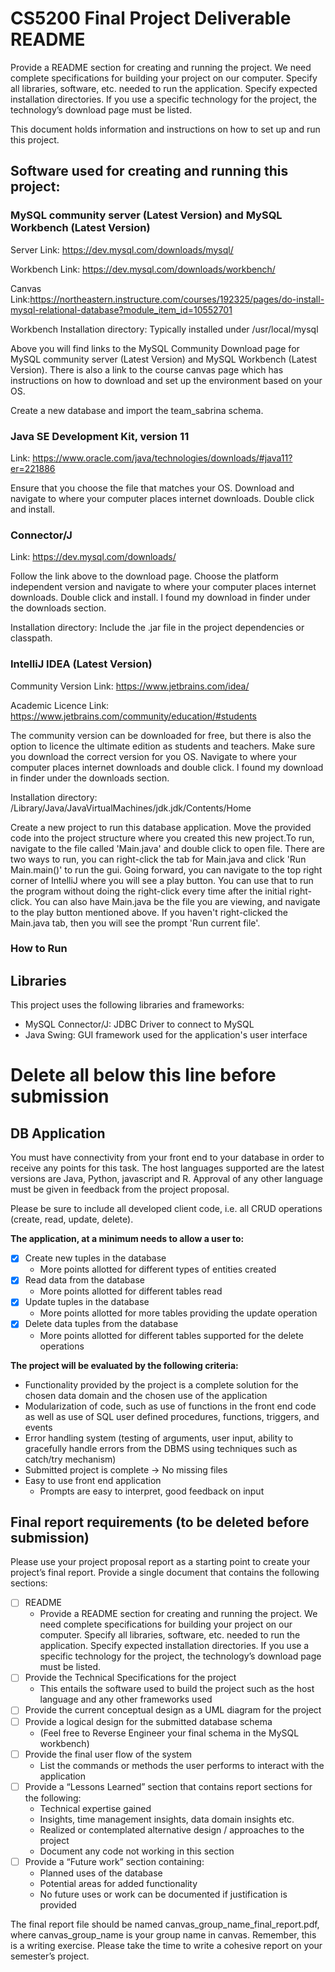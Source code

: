 # CS5200 Final Project Deliverable README
Provide a README section for creating and running the project. We need complete specifications 
for building your project on our computer. Specify all libraries, software, etc. needed to run 
the application. Specify expected installation directories. If you use a specific technology for 
the project, the technology’s download page must be listed.

This document holds information and instructions on how to set up and run this project.
## Software used for creating and running this project:
### MySQL community server (Latest Version) and MySQL Workbench (Latest Version)
Server Link: https://dev.mysql.com/downloads/mysql/

Workbench Link: https://dev.mysql.com/downloads/workbench/

Canvas Link:https://northeastern.instructure.com/courses/192325/pages/do-install-mysql-relational-database?module_item_id=10552701

Workbench Installation directory: Typically installed under /usr/local/mysql

Above you will find links to the MySQL Community Download page for MySQL community server 
(Latest Version) and MySQL Workbench (Latest Version). There is also a link to the course canvas 
page which has instructions on how to download and set up the environment based on your OS.

Create a new database and import the team_sabrina schema.

### Java SE Development Kit, version 11
Link: https://www.oracle.com/java/technologies/downloads/#java11?er=221886

Ensure that you choose the file that matches your OS. Download and navigate to where your computer 
places internet downloads. Double click and install.

### Connector/J
Link: https://dev.mysql.com/downloads/

Follow the link above to the download page.
Choose the platform independent version and navigate to where your computer places internet
downloads. Double click and install. I found my download in finder under the downloads section.

Installation directory: Include the .jar file in the project dependencies or classpath.

### IntelliJ IDEA (Latest Version)
Community Version Link: https://www.jetbrains.com/idea/

Academic Licence Link: https://www.jetbrains.com/community/education/#students

The community version can be downloaded for free, but there is also the option to licence the 
ultimate edition as students and teachers. Make sure you download the 
correct version for you OS. Navigate to where your computer places internet
downloads and double click. I found my download in finder under the downloads section.

Installation directory: /Library/Java/JavaVirtualMachines/jdk<version>.jdk/Contents/Home

Create a new project to run this database application. Move the provided code into the project 
structure where you created this new project.To run, navigate to the file called 'Main.java' and
double click to open file. There are two ways to run, you can right-click the tab for Main.java and 
click 'Run Main.main()' to run the gui. Going forward, you can navigate to the top right corner of 
IntelliJ where you will see a play button. You can use that to run the program without doing the 
right-click every time after the initial right-click. 
You can also have Main.java be the file you are viewing, and navigate to the play button 
mentioned above. If you haven't right-clicked the Main.java tab, then you will see the prompt 
'Run current file'.

### How to Run 

## Libraries
This project uses the following libraries and frameworks:

* MySQL Connector/J: JDBC Driver to connect to MySQL 
* Java Swing: GUI framework used for the application's user interface

# Delete all below this line before submission
## DB Application 
You must have connectivity from your front end to your database in order to receive any points 
for this task. The host languages supported are the latest versions are Java, Python, 
javascript and R. Approval of any other language must be given in feedback from the 
project proposal.

Please be sure to include all  developed client code, i.e. all CRUD 
operations (create, read, update, delete). 

**The application, at a minimum needs to allow a user to:**

- [x] Create new tuples in the database
  * More points allotted for different types of entities created                                      
- [x] Read data from the database 
  * More points allotted for different tables read                                                                                  
- [x] Update tuples in the database
  * More points allotted for more tables providing the update operation                                       
- [x] Delete data tuples from the database
  * More points allotted for different tables supported for the delete operations  

**The project will be evaluated by the following criteria:**

* Functionality provided by the project is a complete solution for the chosen data domain and 
the chosen use of the application
* Modularization of code, such as use of functions in the front end code as well as use of SQL 
user defined procedures, functions, triggers, and events          
* Error handling system (testing of arguments, user input, ability to gracefully handle errors 
from the DBMS using techniques such as catch/try mechanism)              
* Submitted project is complete -> No missing files
* Easy to use front end application
  * Prompts are easy to interpret, good feedback on input

## Final report requirements **(to be deleted before submission)**
Please use your project proposal report as a starting point to create your project’s final report. 
Provide a single document that contains the following sections:
- [ ] README 
  * Provide a README section for creating and running the project. We need complete specifications 
    for building your project on our computer. Specify all libraries, software, etc. needed to run
    the application. Specify expected installation directories. If you use a specific
    technology for the project, the technology’s download page must be listed.
- [ ] Provide the Technical Specifications for the project 
  * This entails the software used to build the project such as the host language and 
  any other frameworks used
- [ ] Provide the current conceptual design as a UML diagram for the project
- [ ] Provide a logical design for the submitted database schema 
  * (Feel free to Reverse Engineer your final schema in the MySQL workbench)
- [ ] Provide the final user flow of the system
  * List the commands or methods the user performs to interact with the application
- [ ] Provide a “Lessons Learned” section that contains report sections for the following:
  * Technical expertise gained
  * Insights, time management insights, data domain insights etc.
  * Realized or contemplated alternative design / approaches to the project
  * Document any code not working in this section
- [ ] Provide a “Future work” section containing:
  * Planned uses of the database
  * Potential areas for added functionality
  * No future uses or work can be documented if justification is provided

The final report file should be named canvas_group_name_final_report.pdf, where canvas_group_name
is your group name in canvas. Remember, this is a writing exercise. Please take the 
time to write a cohesive report on your semester’s project.